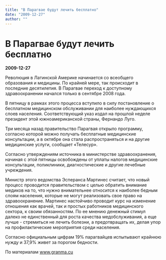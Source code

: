 ```yaml
---
title: "В Парагвае будут лечить бесплатно"
date: "2009-12-27"
author: ""
---
```


# В Парагвае будут лечить бесплатно

**2009-12-27** 

Революция в Латинской Америке начинается со всеобщего образования и медицины. По крайней мере, так происходит в последние десятилетия. В Парагвае переход к доступному здравоохранении начался только в сентябре 2008 года.

В пятницу в рамках этого процесса вступило в силу постановление о бесплатном медицинском обслуживании для наиболее нуждающихся слоев населения. Соответствующий указ издал на прошлой неделе президент этой южноамериканской страны, Фернандо Луго.

Три месяца назад правительство Парагвая открыло программу, согласно которой можно получать бесплатные медицинские консультации, а в октябре она стала распространяться и на другие медицинские услуги, сообщает «Телесур».

Согласно утверждениям источника в министерстве здравоохранения, начиная с этой пятницы освобождены от уплаты налогов медицинские консультации, поликлиники, диагностические и другие лечебные учреждения.

Министр этого ведомства Эсперанса Мартинес считает, что новый процесс проводится правительством с целью обратить внимание медиков на то, что нужно внимательнее относится к наиболее бедным слоям населения, которые не могут реализовать свое право на здравоохранение. Мартинес настойчиво проводит курс на изменение отношения как врачей, так и простых работников медицинского сектора, к своим обязанностям. По ее мнению денежный стимул далеко не единственный для роста качества медобслуживания, а еще лучше - стремиться не лечить болезни, а предотвращать их, делая упор на профилактические мероприятия среди населения.

Согласно официальным цифрам 19% парагвайцев испытывают крайнюю нужду и 37,9% живет за порогом бедности.

По материалам www.granma.cu